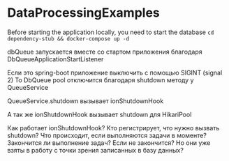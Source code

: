 # DataProcessingExamples


Before starting the application locally, you need to start the database
`cd dependency-stub && docker-compose up -d`


dbQueue запускается вместе со стартом приложения благодаря
DbQueueApplicationStartListener


Если это spring-boot приложение выключить с помощью SIGINT (signal 2)
То DbQueue pool отключится благодаря shutdown методу у QueueService

QueueService.shutdown вызывает ionShutdownHook

А так же ionShutdownHook вызывает shutdown для HikariPool

Как работает ionShutdownHook?
Кто регистрирует, что нужно вызвать shutdown?
Что происходит, если выполняются задачи в моменте? Закончится ли выполнение задач? 
Если не закончится? Но они уже взяты в работу с точки зрения записанных в базу данных?
